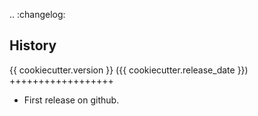 .. :changelog:

History
-------

{{ cookiecutter.version }} ({{ cookiecutter.release_date }})
++++++++++++++++++

* First release on github.
